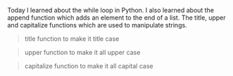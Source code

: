 Today I learned about the while loop in Python. I also learned about the append function which adds an element to the end of a list. The title, upper and capitalize functions which are used to manipulate strings.

> title function to make it title case

> upper function to make it all upper case

> capitalize function to make it all capital case